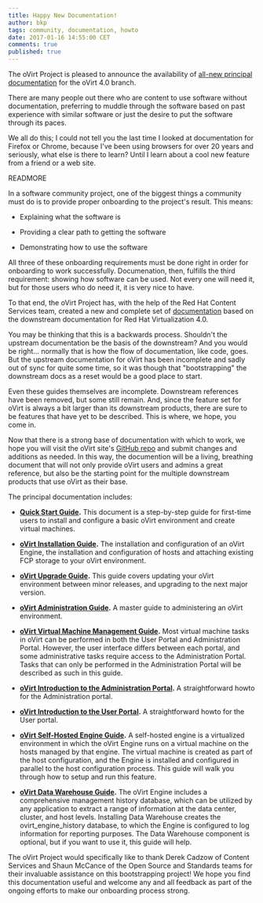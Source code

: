 ```yaml
---
title: Happy New Documentation!
author: bkp
tags: community, documentation, howto
date: 2017-01-16 14:55:00 CET
comments: true
published: true
---
```


The oVirt Project is pleased to announce the availability of [all-new principal documentation](/documentation/) for the oVirt 4.0 branch.

There are many people out there who are content to use software without documentation, preferring to muddle through the software based on past experience with similar software or just the desire to put the software through its paces.

We all do this; I could not tell you the last time I looked at documentation for Firefox or Chrome, because I've been using browsers for over 20 years and seriously, what else is there to learn? Until I learn about a cool new feature from a friend or a web site.

READMORE

In a software community project, one of the biggest things a community must do is to provide proper onboarding to the project's result. This means:

* Explaining what the software is

* Providing a clear path to getting the software

* Demonstrating how to use the software

All three of these onboarding requirements must be done right in order for onboarding to work successfully. Documenation, then, fulfills the third requirement: showing how software can be used. Not every one will need it, but for those users who do need it, it is very nice to have.

To that end, the oVirt Project has, with the help of the Red Hat Content Services team, created a new and complete set of [documentation](/documentation/) based on the downstream documentation for Red Hat Virtualization 4.0.

You may be thinking that this is a backwards process. Shouldn't the upstream documentation be the basis of the downstream? And you would be right... normally that is how the flow of documentation, like code, goes. But the upstream documentation for oVirt has been incomplete and sadly out of sync for quite some time, so it was though that "bootstrapping" the downstream docs as a reset would be a good place to start.

Even these guides themselves are incomplete. Downstream references have been removed, but some still remain. And, since the feature set for oVirt is always a bit larger than its downstream products, there are sure to be features that have yet to be described. This is where, we hope, you come in.

Now that there is a strong base of documentation with which to work, we hope you will visit the oVirt site's [GitHub repo](https://github.com/oVirt/ovirt-site) and submit changes and additions as needed. In this way, the documention will be a living, breathing document that will not only provide oVirt users and admins a great reference, but also be the starting point for the multiple downstream products that use oVirt as their base.

The principal documentation includes:

* **[Quick Start Guide](/documentation/quickstart/quickstart-guide/).** This document is a step-by-step guide for first-time users to install and configure a basic oVirt environment and create virtual machines.

* **[oVirt Installation Guide](/documentation/install-guide/Installation_Guide).** The installation and configuration of an oVirt Engine, the installation and configuration of hosts and attaching existing FCP storage to your oVirt environment.

* **[oVirt Upgrade Guide](/documentation/upgrade-guide/upgrade-guide).** This guide covers updating your oVirt environment between minor releases, and upgrading to the next major version.

* **[oVirt Administration Guide](/documentation/admin-guide/administration-guide/).** A master guide to administering an oVirt environment.

* **[oVirt Virtual Machine Management Guide](/documentation/vmm-guide/Virtual_Machine_Management_Guide).** Most virtual machine tasks in oVirt can be performed in both the User Portal and Administration Portal. However, the user interface differs between each portal, and some administrative tasks require access to the Administration Portal. Tasks that can only be performed in the Administration Portal will be described as such in this guide.

* **[oVirt Introduction to the Administration Portal](/documentation/intro-admin/Introduction_to_the_Administration_Portal).** A straightforward howto for the Administration portal.

* **[oVirt Introduction to the User Portal](/documentation/intro-user/Introduction_to_the_User_Portal).** A straightforward howto for the User portal.

* **[oVirt Self-Hosted Engine Guide](/documentation/self-hosted/Self-Hosted_Engine_Guide).** A self-hosted engine is a virtualized environment in which the oVirt Engine runs on a virtual machine on the hosts managed by that engine. The virtual machine is created as part of the host configuration, and the Engine is installed and configured in parallel to the host configuration process. This guide will walk you through how to setup and run this feature.

* **[oVirt Data Warehouse Guide](/documentation/data-warehouse/Data_Warehouse_Guide).** The oVirt Engine includes a comprehensive management history database, which can be utilized by any application to extract a range of information at the data center, cluster, and host levels. Installing Data Warehouse creates the ovirt_engine_history database, to which the Engine is configured to log information for reporting purposes. The Data Warehouse component is optional, but if you want to use it, this guide will help.

The oVirt Project would specifically like to thank Derek Cadzow of Content Services and Shaun McCance of the Open Source and Standards teams for their invaluable assistance on this bootstrapping project! We hope you find this documentation useful and welcome any and all feedback as part of the ongoing efforts to make our onboarding process strong.
